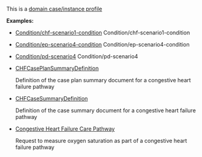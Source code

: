 This is a [domain case/instance profile](profiles.html#domain-profiles)

**Examples:**

*  [Condition/chf-scenario1-condition](Condition-chf-scenario1-condition.html) Condition/chf-scenario1-condition
*   [Condition/ep-scenario4-condition](Condition-ep-scenario4-condition.html) Condition/ep-scenario4-condition
*   [Condition/pd-scenario4](Condition-pd-scenario4.html) Condition/pd-scenario4
*  [CHFCasePlanSummaryDefinition](GraphDefinition-chf-caseplansummarydefinition.html)

    Definition of the case plan summary document for a congestive heart failure pathway

*   [CHFCaseSummaryDefinition](GraphDefinition-chf-casesummarydefinition.html)

    Definition of the case summary document for a congestive heart failure pathway

*   [Congestive Heart Failure Care Pathway](ImplementationGuide-chf.html)

    Request to measure oxygen saturation as part of a congestive heart failure pathway